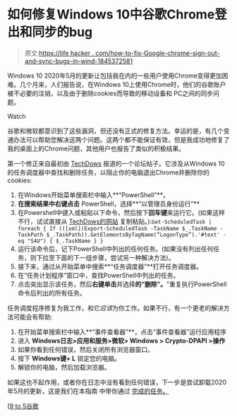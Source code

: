 # 如何修复Windows 10中谷歌Chrome登出和同步的bug

> 原文:[https://life hacker . com/how-to-fix-Google-chrome-sign-out-and-sync-bugs-in-wind-1845372581](https://lifehacker.com/how-to-fix-google-chrome-sign-out-and-sync-bugs-in-wind-1845372581)

Windows 10 2020年5月的更新让包括我在内的一些用户使用Chrome变得更加困难。几个月来，人们报告说，在Windows 10上使用Chrome时，他们的谷歌账户被不必要的注销，以及由于删除cookies而导致的移动设备和 PC之间的同步问题。

Watch

谷歌和微软都意识到了这些漏洞，但还没有正式的修复方法。幸运的是，有几个变通办法可以帮助您解决这两个问题。这两个都不能保证有效，但是我成功地修复了我的桌面上的Chrome问题，其他用户也报告了类似的积极结果。

第一个修正来自最初由 [TechDows](https://techdows.com/2020/10/windows-10-2004-bug-broke-chrome-fix.html) 报道的一个论坛帖子。它涉及从Windows 10的任务调度器中查找和删除任务，以阻止你的电脑退出Chrome并删除你的cookies:

1.  在Windows开始菜单搜索栏中输入**“PowerShell”**。
2.  **在搜索结果中右键点击** PowerShell，选择**“以管理员身份运行”**
3.  在Powershell中键入或粘贴以下命令，然后按下**回车键**来运行它。(如果这样不行，试试直接从 [TechDows的网站](https://techdows.com/2020/10/windows-10-2004-bug-broke-chrome-fix.html) 复制粘贴。):`Get-ScheduledTask | foreach { If (([xml](Export-ScheduledTask -TaskName $_.TaskName -TaskPath $_.TaskPath)).GetElementsByTagName(“LogonType”).'#text' -eq "S4U") { $_.TaskName } }`
4.  运行该命令后，记下PowerShell中列出的任何任务。(如果没有列出任何任务，则下拉至下面的下一组步骤，尝试另一种解决方法)。
5.  接下来，通过从开始菜单中搜索**“任务调度器”**打开任务调度器。
6.  在“任务计划程序”窗口中，查找PowerShell中列出的任务。
7.  点击突出显示该任务，然后**右键单击**并选择**的“删除”。**"重复执行PowerShell命令后列出的所有任务。

任务调度程序修复为我工作，和它*应该*为你工作。如果不行，有一个更老的解决方法可能会有帮助:

1.  在开始菜单搜索栏中输入**“事件查看器”**，点击“事件查看器”运行应用程序
2.  进入 **Windows日志>应用和服务>微软> Windows > Crypto-DPAPI >操作**
3.  如果你看到任何错误，然后关闭所有浏览器窗口。
4.  按下 **Windows键+ L** 锁定您的电脑。
5.  解锁你的电脑，然后加载浏览器。

如果这也不起作用，或者你在日志中没有看到任何错误，下一步是尝试卸载2020年5月的更新，这是我们在本指南 中带你通过 [完成的任务。](https://lifehacker.com/how-to-undo-and-prevent-windows-updates-1836420965)

[[9 to 5谷歌](https://9to5google.com/2020/10/12/google-chrome-windows-10-may-update-issues)